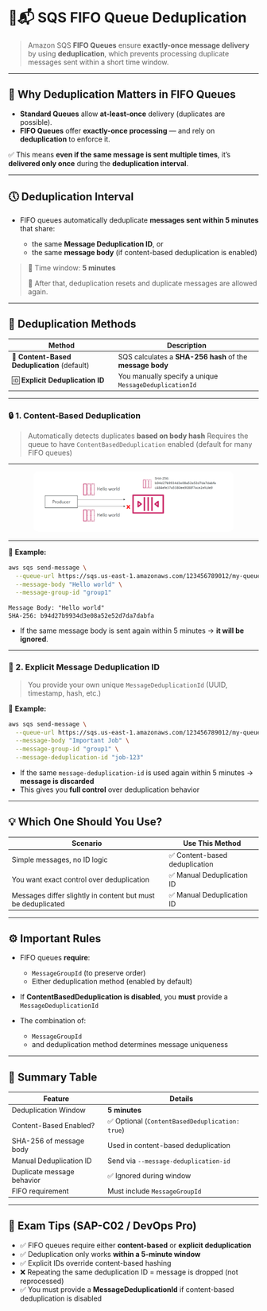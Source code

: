 # 🔁📬 **SQS FIFO Queue Deduplication**

> Amazon SQS **FIFO Queues** ensure **exactly-once message delivery** by using **deduplication**, which prevents processing duplicate messages sent within a short time window.

---

## 🧠 Why Deduplication Matters in FIFO Queues

- **Standard Queues** allow **at-least-once** delivery (duplicates are possible).
- **FIFO Queues** offer **exactly-once processing** — and rely on **deduplication** to enforce it.

✅ This means **even if the same message is sent multiple times**, it’s **delivered only once** during the **deduplication interval**.

---

## 🕔 Deduplication Interval

- FIFO queues automatically deduplicate **messages sent within 5 minutes** that share:

  - the same **Message Deduplication ID**, or
  - the same **message body** (if content-based deduplication is enabled)

> 🧭 Time window: **5 minutes**
>
> 🧹 After that, deduplication resets and duplicate messages are allowed again.

---

## 🧰 Deduplication Methods

| Method                                       | Description                                               |
| -------------------------------------------- | --------------------------------------------------------- |
| 🧠 **Content-Based Deduplication** (default) | SQS calculates a **SHA-256 hash** of the **message body** |
| 🆔 **Explicit Deduplication ID**             | You manually specify a unique `MessageDeduplicationId`    |

---

### 🔒 1. **Content-Based Deduplication**

> Automatically detects duplicates **based on body hash**
> Requires the queue to have `ContentBasedDeduplication` enabled (default for many FIFO queues)

---

<div style="text-align: center;">
    <img src="images/sqs-fifo-deduplication.png" alt="SQS FIFO Deduplication" style="border-radius: 10px; width: 80%;">
</div>

---

🧪 **Example:**

```bash
aws sqs send-message \
  --queue-url https://sqs.us-east-1.amazonaws.com/123456789012/my-queue.fifo \
  --message-body "Hello world" \
  --message-group-id "group1"
```

```text
Message Body: "Hello world"
SHA-256: b94d27b9934d3e08a52e52d7da7dabfa
```

- If the same message body is sent again within 5 minutes → **it will be ignored**.

---

### 🧾 2. **Explicit Message Deduplication ID**

> You provide your own unique `MessageDeduplicationId` (UUID, timestamp, hash, etc.)

🧪 **Example:**

```bash
aws sqs send-message \
  --queue-url https://sqs.us-east-1.amazonaws.com/123456789012/my-queue.fifo \
  --message-body "Important Job" \
  --message-group-id "group1" \
  --message-deduplication-id "job-123"
```

- If the same `message-deduplication-id` is used again within 5 minutes → **message is discarded**
- This gives you **full control** over deduplication behavior

---

## 💡 Which One Should You Use?

| Scenario                                                     | Use This Method                |
| ------------------------------------------------------------ | ------------------------------ |
| Simple messages, no ID logic                                 | ✅ Content-based deduplication |
| You want exact control over deduplication                    | ✅ Manual Deduplication ID     |
| Messages differ slightly in content but must be deduplicated | ✅ Manual Deduplication ID     |

---

## ⚙️ Important Rules

- FIFO queues **require**:

  - `MessageGroupId` (to preserve order)
  - Either deduplication method (enabled by default)

- If **ContentBasedDeduplication is disabled**, you **must** provide a `MessageDeduplicationId`
- The combination of:

  - `MessageGroupId`
  - and deduplication method
    determines message uniqueness

---

## 📝 Summary Table

| Feature                    | Details                                         |
| -------------------------- | ----------------------------------------------- |
| Deduplication Window       | **5 minutes**                                   |
| Content-Based Enabled?     | ✅ Optional (`ContentBasedDeduplication: true`) |
| SHA-256 of message body    | Used in content-based deduplication             |
| Manual Deduplication ID    | Send via `--message-deduplication-id`           |
| Duplicate message behavior | ✅ Ignored during window                        |
| FIFO requirement           | Must include `MessageGroupId`                   |

---

## 🧠 Exam Tips (SAP-C02 / DevOps Pro)

- ✅ FIFO queues require either **content-based** or **explicit deduplication**
- ✅ Deduplication only works **within a 5-minute window**
- ✅ Explicit IDs override content-based hashing
- ❌ Repeating the same deduplication ID = message is dropped (not reprocessed)
- ✅ You must provide a **MessageDeduplicationId** if content-based deduplication is disabled
